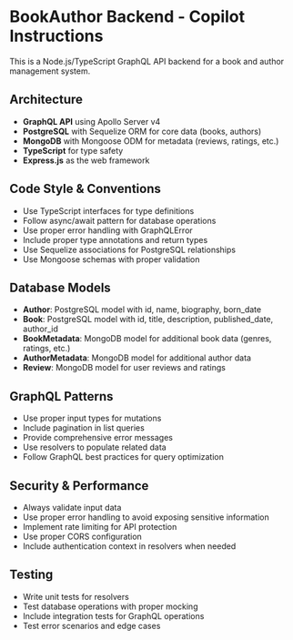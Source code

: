 <!-- Use this file to provide workspace-specific custom instructions to Copilot. For more details, visit https://code.visualstudio.com/docs/copilot/copilot-customization#_use-a-githubcopilotinstructionsmd-file -->

# BookAuthor Backend - Copilot Instructions

This is a Node.js/TypeScript GraphQL API backend for a book and author management system.

## Architecture
- **GraphQL API** using Apollo Server v4
- **PostgreSQL** with Sequelize ORM for core data (books, authors)
- **MongoDB** with Mongoose ODM for metadata (reviews, ratings, etc.)
- **TypeScript** for type safety
- **Express.js** as the web framework

## Code Style & Conventions
- Use TypeScript interfaces for type definitions
- Follow async/await pattern for database operations
- Use proper error handling with GraphQLError
- Include proper type annotations and return types
- Use Sequelize associations for PostgreSQL relationships
- Use Mongoose schemas with proper validation

## Database Models
- **Author**: PostgreSQL model with id, name, biography, born_date
- **Book**: PostgreSQL model with id, title, description, published_date, author_id
- **BookMetadata**: MongoDB model for additional book data (genres, ratings, etc.)
- **AuthorMetadata**: MongoDB model for additional author data
- **Review**: MongoDB model for user reviews and ratings

## GraphQL Patterns
- Use proper input types for mutations
- Include pagination in list queries
- Provide comprehensive error messages
- Use resolvers to populate related data
- Follow GraphQL best practices for query optimization

## Security & Performance
- Always validate input data
- Use proper error handling to avoid exposing sensitive information
- Implement rate limiting for API protection
- Use proper CORS configuration
- Include authentication context in resolvers when needed

## Testing
- Write unit tests for resolvers
- Test database operations with proper mocking
- Include integration tests for GraphQL operations
- Test error scenarios and edge cases
